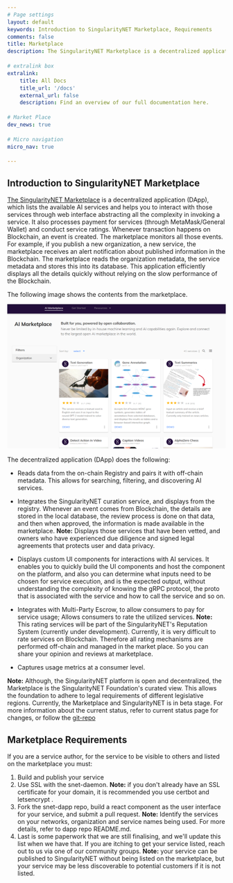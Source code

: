 ```yaml
---
# Page settings
layout: default
keywords: Introduction to SingularityNET Marketplace, Requirements
comments: false
title: Marketplace
description: The SingularityNET Marketplace is a decentralized application (DApp)

# extralink box
extralink:
    title: All Docs
    title_url: '/docs'
    external_url: false
    description: Find an overview of our full documentation here.

# Market Place
dev_news: true

# Micro navigation
micro_nav: true

---
```

## Introduction to SingularityNET Marketplace

[The SingularityNET Marketplace](http://beta.singularitynet.io)  is a decentralized application (DApp), which lists the available AI services and helps you to interact with those services through web interface abstracting all the complexity in invoking a service. It also processes payment for services (through MetaMask/General Wallet)  and conduct service ratings.
Whenever transaction happens on Blockchain, an event is created. The marketplace monitors all those events.
For example, if you publish a new organization, a new service, the marketplace receives an alert notification about published information in the Blockchain. The marketplace reads the organization metadata, the service metadata and stores this into its database. This application efficiently displays all the details quickly without relying on the slow performance of the Blockchain.

The following image shows the contents from the marketplace.

![marketplace](/assets/img/dapp/dapp_landing_page.png)

The decentralized application (DApp) does the following:
- Reads data from the on-chain Registry and pairs it with off-chain metadata.
    This allows for searching, filtering, and discovering AI services.

- Integrates the SingularityNET curation service, and displays from the registry.
    Whenever an event comes from Blockchain, the details are stored in the local database, the review process is done on that data, and then when approved, the information is made available in the marketplace.
    **Note:** Displays those services that have been vetted, and owners who have experienced due diligence and signed legal agreements that protects user and data privacy.

- Displays custom UI components for interactions with AI services.
    It enables you to quickly build the UI components and host the component on the platform, and also you can determine what inputs need to be chosen for service execution, and is the expected output, without understanding the complexity of knowing the gRPC protocol, the proto that is associated with the service and how to call the service and so on.

- Integrates with Multi-Party Escrow, to allow consumers to pay for service usage;
    Allows consumers to rate the utilized services.
    **Note:** This rating services will be part of the SingularityNET's Reputation System (currently under development). Currently, it is very difficult to rate services on Blockchain. Therefore all rating mechanisms are performed off-chain and managed in the market place. So you can share your opinion and reviews at marketplace.

- Captures usage metrics at a consumer level.

**Note:** Although, the SingularityNET platform is open and decentralized, the Marketplace is the SingularityNET Foundation's curated view. This allows the foundation to adhere to legal requirements of different legislative regions. Currently, the Marketplace and SingularityNET is in beta stage. For more information about the current status, refer to  current status page for changes, or follow the [git-repo](https://github.com/singnet/snet-dapp)

## Marketplace Requirements

If you are a service author, for the service to be visible to others and listed on the marketplace you must:
1.	Build and publish your service
2.	Use SSL with the snet-daemon.
    **Note:** if you don't already have an SSL certificate for your domain, it is recommended you use certbot and letsencrypt .
3.	Fork the snet-dapp repo, build a react component as the user interface for your service, and submit a pull request.
    **Note:** Identify the services on your networks, organization and service names being used. For more details, refer to dapp repo README.md.
4.	Last is some paperwork that we are still finalising, and we'll update this list when we have that. If you are itching to get your service listed, reach out to us via one of our community groups.
    **Note:** your service can be published to SingularityNET without being listed on the marketplace, but your service may be less discoverable to potential customers if it is not listed.
